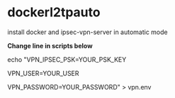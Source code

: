 # dockerl2tpauto
install docker and ipsec-vpn-server in automatic mode

**Change line in scripts below**

echo "VPN_IPSEC_PSK=YOUR_PSK_KEY

VPN_USER=YOUR_USER

VPN_PASSWORD=YOUR_PASSWORD" > vpn.env
